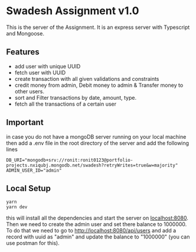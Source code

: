 # Swadesh Assignment v1.0

This is the server of the Assignment. It is an express server with Typescript and Mongoose.

## Features

- add user with unique UUID
- fetch user with UUID
- create transaction with all given validations and constraints
- credit money from admin, Debit money to admin & Transfer money to other users.
- sort and Filter transactions by date, amount, type.
- fetch all the transactions of a certain user

## Important

in case you do not have a mongoDB server running on your local machine then add a .env file in the root directory of the server and add the following lines

    DB_URI="mongodb+srv://ronit:ronit0123@portfolio-projects.nxiqubj.mongodb.net/swadesh?retryWrites=true&w=majority"
    ADMIN_USER_ID="admin"

## Local Setup

    yarn 
    yarn dev

this will install all the dependencies and start the server on [localhost:8080](http://localhost:8080).
Then we need to create the admin user and set there balance to 1000000. To do that we need to go to <http://localhost:8080/api/users> and add a record with uuid as "admin" and update the balance to "1000000" (you can use postman for this).
